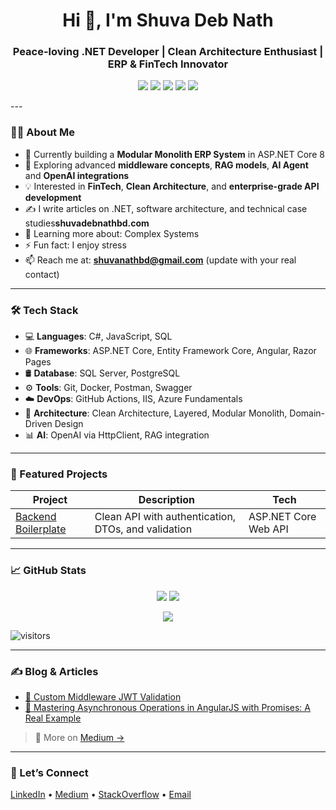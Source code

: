 <h1 align="center">Hi 👋, I'm Shuva Deb Nath</h1>
<h3 align="center">Peace-loving .NET Developer | Clean Architecture Enthusiast | ERP & FinTech Innovator</h3>

<p align="center">
  <img src="https://img.shields.io/badge/.NET-8.0-blue" />
  <img src="https://img.shields.io/badge/Architecture-Clean-informational" />
  <img src="https://img.shields.io/badge/Domain-FinTech-success" />
  <img src="https://img.shields.io/badge/ERP-Solution-critical" />
  <img src="https://img.shields.io/badge/Medium-Blog-black" />
</p>
---

### 👨‍💻 About Me

- 🔭 Currently building a **Modular Monolith ERP System** in ASP.NET Core 8  
- 🌱 Exploring advanced **middleware concepts**, **RAG models**, **AI Agent** and **OpenAI integrations**  
- 💡 Interested in **FinTech**, **Clean Architecture**, and **enterprise-grade API development**  
- ✍️ I write articles on .NET, software architecture, and technical case studies**shuvadebnathbd.com**
- 🌱 Learning more about: Complex Systems
- ⚡ Fun fact: I enjoy stress
- 📫 Reach me at: **shuvanathbd@gmail.com** (update with your real contact)

---

### 🛠️ Tech Stack

- 💻 **Languages**: C#, JavaScript, SQL  
- 🌐 **Frameworks**: ASP.NET Core, Entity Framework Core, Angular, Razor Pages  
- 🛢 **Database**: SQL Server, PostgreSQL  
- ⚙️ **Tools**: Git, Docker, Postman, Swagger  
- ☁️ **DevOps**: GitHub Actions, IIS, Azure Fundamentals  
- 🧠 **Architecture**: Clean Architecture, Layered, Modular Monolith, Domain-Driven Design  
- 📊 **AI**: OpenAI via HttpClient, RAG integration

---

### 🚀 Featured Projects

| Project | Description | Tech |
|--------|-------------|------|
| [Backend Boilerplate](https://github.com/ShuvaDebNath/BackendBoilerplate) | Clean API with authentication, DTOs, and validation | ASP.NET Core Web API |

---

### 📈 GitHub Stats

<p align="center">
  <img src="https://github-readme-stats.vercel.app/api?username=ShuvaDebNath&show_icons=true&theme=default" />
  <img src="https://github-readme-stats.vercel.app/api/top-langs/?username=ShuvaDebNath&layout=compact" />
</p>

<p align="center">
  <img src="https://github-readme-streak-stats.herokuapp.com/?user=ShuvaDebNath&theme=default" />
</p>

![visitors](https://visitor-badge.laobi.icu/badge?page_id=ShuvaDebNath)

---

### ✍️ Blog & Articles

- [🔗 Custom Middleware JWT Validation](https://medium.com/@shuvadebnathbd/how-to-manually-validate-a-jwt-token-in-middleware-for-asp-net-core-3d0df72d8885)
- [🔗 Mastering Asynchronous Operations in AngularJS with Promises: A Real Example](https://medium.com/@shuvadebnathbd/mastering-asynchronous-operations-in-angularjs-with-promises-a-real-example-e964433125d3)

> 📰 More on [Medium →](https://medium.com/@shuvadebnathbd)

---

### 🤝 Let’s Connect

<p align="left">
  <a href="https://www.linkedin.com/in/shuva-deb-nath-50140a116/" target="_blank">LinkedIn</a> • 
  <a href="https://medium.com/@shuvadebnathbd" target="_blank">Medium</a> • 
  <a href="https://stackoverflow.com/users/9460987/shuva-deb-nath" target="_blank">StackOverflow</a> • 
  <a href="mailto:shuvanathbd@gmail.com.com">Email</a>
</p>
